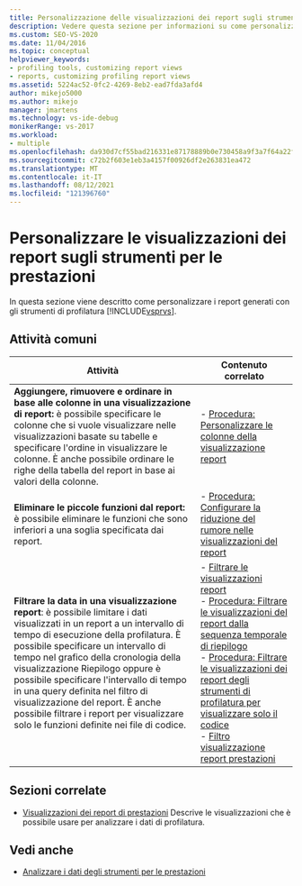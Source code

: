 ```yaml
---
title: Personalizzazione delle visualizzazioni dei report sugli strumenti delle prestazioni | Microsoft Docs
description: Vedere questa sezione per informazioni su come personalizzare i report generati con Visual Studio Strumenti di profilatura.
ms.custom: SEO-VS-2020
ms.date: 11/04/2016
ms.topic: conceptual
helpviewer_keywords:
- profiling tools, customizing report views
- reports, customizing profiling report views
ms.assetid: 5224ac52-0fc2-4269-8eb2-ead7fda3afd4
author: mikejo5000
ms.author: mikejo
manager: jmartens
ms.technology: vs-ide-debug
monikerRange: vs-2017
ms.workload:
- multiple
ms.openlocfilehash: da930d7cf55bad216331e87178889b0e730458a9f3a7f64a22fab2c3e7a618bd
ms.sourcegitcommit: c72b2f603e1eb3a4157f00926df2e263831ea472
ms.translationtype: MT
ms.contentlocale: it-IT
ms.lasthandoff: 08/12/2021
ms.locfileid: "121396760"
---
```

# <a name="customize-performance-tools-report-views"></a>Personalizzare le visualizzazioni dei report sugli strumenti per le prestazioni
In questa sezione viene descritto come personalizzare i report generati con gli strumenti di profilatura [!INCLUDE[vsprvs](../code-quality/includes/vsprvs_md.md)].

## <a name="common-tasks"></a>Attività comuni

|Attività|Contenuto correlato|
|----------|---------------------|
|**Aggiungere, rimuovere e ordinare in base alle colonne in una visualizzazione di report:** è possibile specificare le colonne che si vuole visualizzare nelle visualizzazioni basate su tabelle e specificare l'ordine in visualizzare le colonne. È anche possibile ordinare le righe della tabella del report in base ai valori della colonne.|-   [Procedura: Personalizzare le colonne della visualizzazione report](../profiling/how-to-customize-report-view-columns.md)|
|**Eliminare le piccole funzioni dal report:** è possibile eliminare le funzioni che sono inferiori a una soglia specificata dai report.|-   [Procedura: Configurare la riduzione del rumore nelle visualizzazioni del report](../profiling/how-to-configure-noise-reduction-in-report-views.md)|
|**Filtrare la data in una visualizzazione report**: è possibile limitare i dati visualizzati in un report a un intervallo di tempo di esecuzione della profilatura. È possibile specificare un intervallo di tempo nel grafico della cronologia della visualizzazione Riepilogo oppure è possibile specificare l'intervallo di tempo in una query definita nel filtro di visualizzazione del report. È anche possibile filtrare i report per visualizzare solo le funzioni definite nei file di codice.|-   [Filtrare le visualizzazioni report](../profiling/filtering-report-views.md)<br />-   [Procedura: Filtrare le visualizzazioni del report dalla sequenza temporale di riepilogo](../profiling/how-to-filter-report-views-from-the-summary-timeline.md)<br />-   [Procedura: Filtrare le visualizzazioni dei report degli strumenti di profilatura per visualizzare solo il codice](../profiling/how-to-filter-profiling-tools-report-views-to-display-just-my-code.md)<br />-   [Filtro visualizzazione report prestazioni](../profiling/performance-report-view-filter.md)|

## <a name="related-sections"></a>Sezioni correlate
- [Visualizzazioni dei report di prestazioni](../profiling/performance-report-views.md) Descrive le visualizzazioni che è possibile usare per analizzare i dati di profilatura.

## <a name="see-also"></a>Vedi anche
- [Analizzare i dati degli strumenti per le prestazioni](../profiling/analyzing-performance-tools-data.md)
